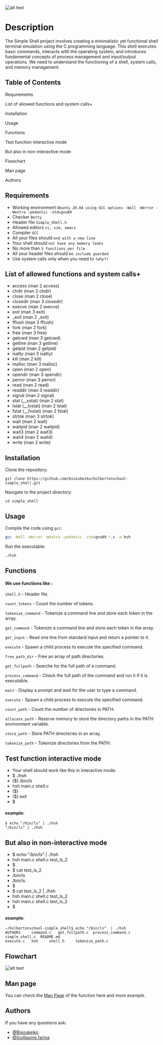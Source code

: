 
![alt text](https://github.com/bisoukeiko/holbertonschool-simple_shell/blob/main/the%20gates%20of%20shell.jpeg?raw=true)

# Description

The Simple Shell project involves creating a minimalistic yet functional shell terminal emulation using the C programming language. This shell executes basic commands, interacts with the operating system, and introduces fundamental concepts of process management and input/output operations. We need to understand the functioning of a shell, system calls, and memory management.


## Table of Contents

Requirements

List of allowed functions and system calls+

Installation

Usage

Functions

Test function interactive mode

But also in non-interactive mode

Flowchart

Man page

Authors


## Requirements

- Working environment `Ubuntu 20.04 using GCC options -Wall -Werror -Wextra -pedantic -std=gnu89`
- Checker `Betty`
- Header file `Simple_Shell.h`
- Allowed editors `vi, vim, emacs`
- Compiler `GCC`
- All your files should `end with a new line`
- Your shell should `not have any memory leaks`
- No more than `5 functions per file`
- All your header files should `be include guarded`
- Use system calls only when you need to `(why?)`
## List of allowed functions and system calls+

* access (man 2 access)
* chdir (man 2 chdir)
* close (man 2 close)
* closedir (man 3 closedir)
* execve (man 2 execve)
* exit (man 3 exit)
* _exit (man 2 _exit)
* fflush (man 3 fflush)
* fork (man 2 fork)
* free (man 3 free)
* getcwd (man 3 getcwd)
* getline (man 3 getline)
* getpid (man 2 getpid)
* isatty (man 3 isatty)
* kill (man 2 kill)
* malloc (man 3 malloc)
* open (man 2 open)
* opendir (man 3 opendir)
* perror (man 3 perror)
* read (man 2 read)
* readdir (man 3 readdir)
* signal (man 2 signal)
* stat (__xstat) (man 2 stat)
* lstat (__lxstat) (man 2 lstat)
* fstat (__fxstat) (man 2 fstat)
* strtok (man 3 strtok)
* wait (man 2 wait)
* waitpid (man 2 waitpid)
* wait3 (man 2 wait3)
* wait4 (man 2 wait4)
* write (man 2 write)
## Installation
Clone the repository:
 
```git clone https://github.com/bisoukeiko/holbertonschool-simple_shell.git```

Navigate to the project directory:

```cd simple_shell```

## Usage

Compile the code using `gcc`:

```bash
gcc -Wall -Werror -Wextra -pedantic -std=gnu89 *.c -o hsh
```

Run the executable:
```bash
./hsh
```
## Functions

#### We use functions like :

`shell.h` - Header file.

`count_tokens` - Count the number of tokens.

`tokenize_command` - Tokenize a command line and store each token in the array.

`get_command` - Tokenize a command line and store each token in the array.

`get_input` - Read one line from standard input and return a pointer to it.

`execute` - Spawn a child process to execute the specified command.

`free_path_dir` - Free an array of path directories.

`get_fullpath` - Searche for the full path of a command.

`process_command` - Check the full path of the command and run it if it is executable.

`main` - Display a prompt and wait for the user to type a command.

`execute` - Spawn a child process to execute the specified command.

`count_path` - Count the number of directories in PATH.

`allocate_path` - Reserve memory to store the directory paths in the PATH environment variable.

`store_path` - Store PATH directories in an array.

`tokenize_path` - Tokenize directories from the PATH.


## Test function interactive mode

- Your shell should work like this in interactive mode:
- $ ./hsh
- ($) /bin/ls
- hsh main.c shell.c
- ($)
- ($) exit
- $
#### example:
````
$ echo "/bin/ls" | ./hsh
"/bin/ls" | ./hsh
````
## But also in non-interactive mode

- $ echo "/bin/ls" | ./hsh
- hsh main.c shell.c test_ls_2
- $
- $ cat test_ls_2
- /bin/ls
- /bin/ls
- $
- $ cat test_ls_2 | ./hsh
- hsh main.c shell.c test_ls_2
- hsh main.c shell.c test_ls_2
- $

#### example:
````
~/holbertonschool-simple_shell$ echo "/bin/ls"  | ./hsh
AUTHORS     command.c   get_fullpath.c  process_command.c   simple_shell.c  README.md
execute.c   hsh     shell.h     tokenize_path.c
``````
## Flowchart

![alt text](https://github.com/bisoukeiko/holbertonschool-simple_shell/blob/main/Flowchart.png?raw=true)
## Man page

You can check the [Man Page](https://github.com/bisoukeiko/holbertonschool-simple_shell/blob/main/man_1_simple_shell) of the function here and more example.
## Authors

If you have any questions ask:

- [@Bisoukeiko](https://www.github.com/bisoukeiko)
- [@Guillaume.farina](https://www.github.com/guillaumefarina)